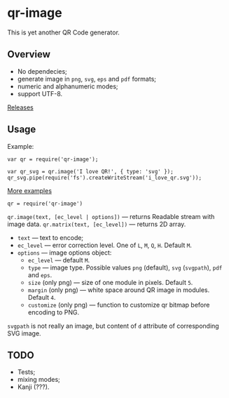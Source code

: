 qr-image
=========

This is yet another QR Code generator.

Overview
--------

  * No dependecies;
  * generate image in `png`, `svg`, `eps` and `pdf` formats;
  * numeric and alphanumeric modes;
  * support UTF-8.

[Releases](https://github.com/alexeyten/qr-image/releases/)

Usage
-----

Example:
```
var qr = require('qr-image');

var qr_svg = qr.image('I love QR!', { type: 'svg' });
qr_svg.pipe(require('fs').createWriteStream('i_love_qr.svg'));
```

[More examples](./examples)

`qr = require('qr-image')`

`qr.image(text, [ec_level | options])` — returns Readable stream with image data.
`qr.matrix(text, [ec_level])` — returns 2D array.

  * `text` — text to encode;
  * `ec_level` — error correction level. One of `L`, `M`, `Q`, `H`. Default `M`.
  * `options` — image options object:
    * `ec_level` — default `M`.
    * `type` — image type. Possible values `png` (default), `svg` (`svgpath`), `pdf` and `eps`.
    * `size` (only png) — size of one module in pixels. Default `5`.
    * `margin` (only png) — white space around QR image in modules. Default `4`.
    * `customize` (only png) — function to customize qr bitmap before encoding to PNG.

`svgpath` is not really an image, but content of `d` attribute of corresponding SVG image.


TODO
----

  * Tests;
  * mixing modes;
  * Kanji (???).
